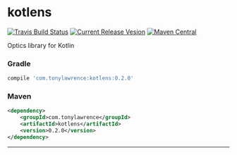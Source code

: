 # kotlens

[![Travis Build Status](https://api.travis-ci.org/tonyklawrence/kotlens.svg)](https://travis-ci.org/tonyklawrence/kotlens)
[![Current Release Vesion](https://img.shields.io/badge/kotlens-v0.2.1-blue.svg)](https://github.com/tonyklawrence/kotlens/releases/tag/v0.2.0)
[![Maven Central](https://img.shields.io/maven-central/v/com.tonylawrence/kotlens.svg)](https://search.maven.org/#search%7Cga%7C1%7Cg%3A%22com.tonylawrence%22%20AND%20a%3A%22kotlens%22)

Optics library for Kotlin

### Gradle
```groovy
compile 'com.tonylawrence:kotlens:0.2.0'
```

### Maven
```xml
<dependency>
    <groupId>com.tonylawrence</groupId>
    <artifactId>kotlens</artifactId>
    <version>0.2.0</version>
</dependency>
```

---


